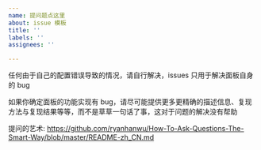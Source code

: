 ```yaml
---
name: 提问题点这里
about: issue 模板
title: ''
labels: ''
assignees: ''

---
```


任何由于自己的配置错误导致的情况，请自行解决，issues 只用于解决面板自身的 bug

如果你确定面板的功能实现有 bug，请尽可能提供更多更精确的描述信息、复现方法与复现结果等等，而不是草草一句话了事，这对于问题的解决没有帮助

提问的艺术: https://github.com/ryanhanwu/How-To-Ask-Questions-The-Smart-Way/blob/master/README-zh_CN.md
